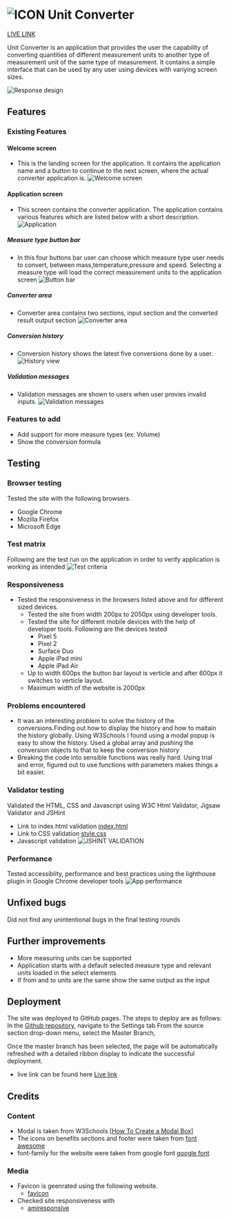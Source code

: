 # ![ICON](./assets//favicon/favicon.ico) Unit Converter 

[LIVE LINK](https://chathugaj.github.io/unit-converter/index.html)

Unit Converter is an application that provides the user the capability of converting quantities of different measurement units to another type of measurement unit of the same type of measurement.
It contains a simple interface that can be used by any user using devices with variying screen sizes.

![Response design](./docs/responsive_site.png)

## Features
### Existing Features
#### Welcome screen
- This is the landing screen for the application. It contains the application name and a button to continue to the next screen, where the actual converter application is.
![Welcome screen](./docs/welcome_screen.png)

#### Application screen
- This screen contains the converter application. The application contains various features which are listed below with a short description.
![Application](./docs/application.png)

##### Measure type button bar

- In this four buttons bar user can choose which measure type user needs to convert, between mass,temperature,pressure and speed. Selecting a measure type will load the correct measurement units to the application screen
![Button bar](./docs/button_bar.png)

##### Converter area

- Converter area contains two sections, input section and the converted result output section
![Converter area](./docs/converter_area.png)

##### Conversion history
- Conversion history shows the latest five conversions done by a user.
![History view](./docs/history_view.png)

##### Validation messages
- Validation messages are shown to users when user provies invalid inputs.
![Validation messages](./docs/validation_message.png)

### Features to add
- Add support for more measure types (ex: Volume) 
- Show the conversion formula

## Testing
### Browser testing
Tested the site with the following browsers.

- Google Chrome
- Mozilla Firefox
- Microsoft Edge

### Test matrix

Following are the test run on the application in order to verify application is working as intended
![Test criteria](./docs/test_criteria.png)

### Responsiveness

* Tested the responsiveness in the browsers listed above and for different sized devices.
  * Tested the site from width 200px to 2050px using developer tools.
  * Tested the site for different mobile devices with the help of developer tools. Following are the devices tested
    * Pixel 5
    * Pixel 2
    * Surface Duo
    * Apple iPad mini
    * Apple iPad Air
  * Up to width 600px the button bar layout is verticle and after 600px it switches to verticle layout.
  * Maximum width of the website is 2000px

### Problems encountered
* It was an interesting problem to solve the history of the conversions.Finding out how to display the history and how to maitain the history globally. Using W3Schools I found using a modal popup is easy to show the history. Used a global array and pushing the conversion objects to that to keep the conversion history
* Breaking the code into sensible functions was really hard. Using trial and error, figured out to use functions with parameters makes things a bit easier.

### Validator testing
Validated the HTML, CSS and Javascript using W3C Html Validator, Jigsaw Validator and JSHint
* Link to index.html validation [index.html](https://validator.w3.org/nu/?doc=https%3A%2F%2Fchathugaj.github.io%2Funit-converter%2Findex.html)
* Link to CSS validation [style.css](https://jigsaw.w3.org/css-validator/validator?uri=https%3A%2F%2Fchathugaj.github.io%2Funit-converter%2Fassets%2Fcss%2Fstyle.css&profile=css3svg&usermedium=all&warning=1&vextwarning=&lang=en)
* Javascript validation ![JSHINT VALIDATION](./docs/jshint_validation.png)

### Performance

Tested accessiblity, performance and best practices using the lighthouse plugin in Google Chrome developer tools
![App performance](./docs/performance_app.png) 

## Unfixed bugs

Did not find any unintentional bugs in the final testing rounds

## Further improvements
- More measuring units can be supported
- Application starts with a default selected measure type and relevant units loaded in the select elements
- If from and to units are the same show the same output as the input


## Deployment
The site was deployed to GitHub pages.
The steps to deploy are as follows:
In the [Github repository](https://github.com/chathugaj/unit-converter), navigate to the Settings tab
From the source section drop-down menu, select the Master Branch,

Once the master branch has been selected, the page will be automatically refreshed with a detailed ribbon display to indicate the successful deployment.

- live link can be found here 
  [Live link](https://chathugaj.github.io/unit-converter/)

## Credits
### Content
- Modal is taken from W3Schools
  [[How To Create a Modal Box](https://www.w3schools.com/howto/howto_css_modals.asp)]
- The icons on benefits sections and footer were taken from 
  [font awesome](https://fontawesome.com/icons)
- font-family for the website were taken from google font
[google font](https://fonts.google.com/)

### Media 
- Favicon is geenrated using the following website.
  - [favicon](https://favicon.io/favicon-generator/)
- Checked site responsiveness with 
  - [amiresponsive](https://ui.dev/amiresponsive)